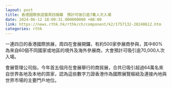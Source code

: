 ```yaml
---
layout: post
title: 香港國際旅遊展周四揭幕　預計可吸引逾7萬人次入場
date: 2024-06-12 18:09:31.000000000 +08:00
link: https://news.rthk.hk/rthk/ch/component/k2/1757132-20240612.htm
categories: rthk
---
```


一連四日的香港國際旅展，周四在會展開鑼，有約500家參展商參與，其中80%為來自60個不同國家或地區的境外及海外參展商，大會預計可吸引逾70,000人次入場。

會展管理公司指，今年首五個月在會展舉行的商貿展，合共已吸引超過64萬名來自世界各地及本地的買家，認為這些數字力證香港作為國際展覽樞紐及連接內地與世界市場的主要門戶地位。
